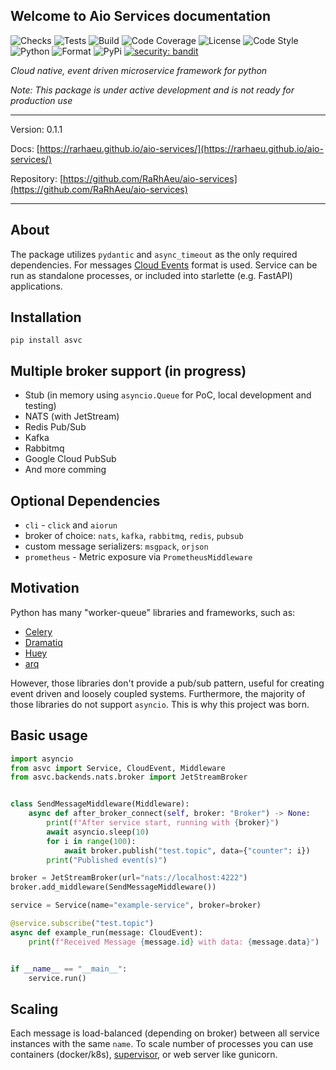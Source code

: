 ## Welcome to Aio Services documentation

![Checks](https://img.shields.io/github/checks-status/RaRhAeu/aio-services/main)
![Tests](https://github.com/RaRhAeu/aio-services/workflows/CI/badge.svg)
![Build](https://github.com/RaRhAeu/aio-services/workflows/Publish/badge.svg)
![Code Coverage](https://codecov.io/gh/RaRhAeu/aio-services/branch/main/graph/badge.svg)
![License](https://img.shields.io/github/license/RaRhAeu/aio-services)
![Code Style](https://img.shields.io/badge/code%20style-black-000000.svg)
![Python](https://img.shields.io/pypi/pyversions/asvc)
![Format](https://img.shields.io/pypi/format/asvc)
![PyPi](https://img.shields.io/pypi/v/asvc)
[![security: bandit](https://img.shields.io/badge/security-bandit-yellow.svg)](https://github.com/PyCQA/bandit)

*Cloud native, event driven microservice framework for python*

*Note: This package is under active development and is not ready for production use*

---
Version: 0.1.1

Docs: [https://rarhaeu.github.io/aio-services/](https://rarhaeu.github.io/aio-services/)

Repository: [https://github.com/RaRhAeu/aio-services](https://github.com/RaRhAeu/aio-services)

---
## About

The package utilizes `pydantic` and `async_timeout` as the only required dependencies.
For messages [Cloud Events](https://cloudevents.io/) format is used.
Service can be run as standalone processes, or included into starlette (e.g. FastAPI) applications.

## Installation

```shell
pip install asvc
```

## Multiple broker support (in progress)

- Stub (in memory using `asyncio.Queue` for PoC, local development and testing)
- NATS (with JetStream)
- Redis Pub/Sub
- Kafka
- Rabbitmq
- Google Cloud PubSub
- And more comming

## Optional Dependencies
  - `cli` - `click` and `aiorun`
  - broker of choice: `nats`, `kafka`, `rabbitmq`, `redis`, `pubsub`
  - custom message serializers: `msgpack`, `orjson`
  - `prometheus` - Metric exposure via `PrometheusMiddleware`

## Motivation

Python has many "worker-queue" libraries and frameworks, such as:

- [Celery](https://docs.celeryq.dev/en/stable/getting-started/introduction.html)
- [Dramatiq](https://dramatiq.io/)
- [Huey](https://huey.readthedocs.io/en/latest/)
- [arq](https://arq-docs.helpmanual.io/)

However, those libraries don't provide a pub/sub pattern, useful for creating
event driven and loosely coupled systems. Furthermore, the majority of those libraries
do not support `asyncio`. This is why this project was born.

## Basic usage


```python
import asyncio
from asvc import Service, CloudEvent, Middleware
from asvc.backends.nats.broker import JetStreamBroker


class SendMessageMiddleware(Middleware):
    async def after_broker_connect(self, broker: "Broker") -> None:
        print(f"After service start, running with {broker}")
        await asyncio.sleep(10)
        for i in range(100):
            await broker.publish("test.topic", data={"counter": i})
        print("Published event(s)")

broker = JetStreamBroker(url="nats://localhost:4222")
broker.add_middleware(SendMessageMiddleware())

service = Service(name="example-service", broker=broker)

@service.subscribe("test.topic")
async def example_run(message: CloudEvent):
    print(f"Received Message {message.id} with data: {message.data}")


if __name__ == "__main__":
    service.run()

```


## Scaling

Each message is load-balanced (depending on broker) between all service instances with the same `name`.
To scale number of processes you can use containers (docker/k8s), [supervisor](http://supervisord.org/),
or web server like gunicorn.

